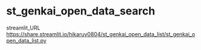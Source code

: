 # st_genkai_open_data_search
streamlit_URL
https://share.streamlit.io/hikaruy0804/st_genkai_open_data_list/st_genkai_open_data_list.py

